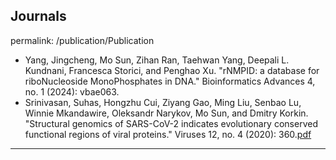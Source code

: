 Journals
---
permalink: /publication/Publication
* Yang, Jingcheng, Mo Sun, Zihan Ran, Taehwan Yang, Deepali L. Kundnani, Francesca Storici, and Penghao Xu. "rNMPID: a database for riboNucleoside MonoPhosphates in DNA." Bioinformatics Advances 4, no. 1 (2024): vbae063. 
* Srinivasan, Suhas, Hongzhu Cui, Ziyang Gao, Ming Liu, Senbao Lu, Winnie Mkandawire, Oleksandr Narykov, Mo Sun, and Dmitry Korkin. "Structural genomics of SARS-CoV-2 indicates evolutionary conserved functional regions of viral proteins." Viruses 12, no. 4 (2020): 360.[pdf]('http://msun330.github.io/files/viruses-12-00360-v2.pdf')
---


